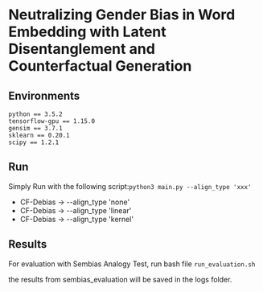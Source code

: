 # Neutralizing Gender Bias in Word Embedding with Latent Disentanglement and Counterfactual Generation

## Environments
```shell script
python == 3.5.2
tensorflow-gpu == 1.15.0
gensim == 3.7.1
sklearn == 0.20.1
scipy == 1.2.1
```
## Run
Simply Run with the following script:```python3 main.py --align_type 'xxx'```
* CF-Debias -> --align_type 'none'
* CF-Debias -> --align_type 'linear'
* CF-Debias -> --align_type 'kernel'

## Results
For evaluation with Sembias Analogy Test, run bash file ```run_evaluation.sh```

the results from sembias_evaluation will be saved in the logs folder.







